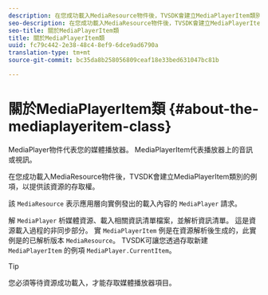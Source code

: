 ```yaml
---
description: 在您成功載入MediaResource物件後，TVSDK會建立MediaPlayerItem類別的例項，以提供該資源的存取權。
seo-description: 在您成功載入MediaResource物件後，TVSDK會建立MediaPlayerItem類別的例項，以提供該資源的存取權。
seo-title: 關於MediaPlayerItem類
title: 關於MediaPlayerItem類
uuid: fc79c442-2e38-48c4-8ef9-6dce9ad6790a
translation-type: tm+mt
source-git-commit: bc35da8b258056809ceaf18e33bed631047bc81b

---
```



# 關於MediaPlayerItem類 {#about-the-mediaplayeritem-class}

MediaPlayer物件代表您的媒體播放器。 MediaPlayerItem代表播放器上的音訊或視訊。

在您成功載入MediaResource物件後，TVSDK會建立MediaPlayerItem類別的例項，以提供該資源的存取權。

該 `MediaResource` 表示應用層向實例發出的載入內容的 `MediaPlayer` 請求。

解 `MediaPlayer` 析媒體資源、載入相關資訊清單檔案，並解析資訊清單。 這是資源載入過程的非同步部分。 實 `MediaPlayerItem` 例是在資源解析後生成的，此實例是的已解析版本 `MediaResource`。 TVSDK可讓您透過存取新建 `MediaPlayerItem` 的例項 `MediaPlayer.CurrentItem`。

>[!TIP]
>
>您必須等待資源成功載入，才能存取媒體播放器項目。